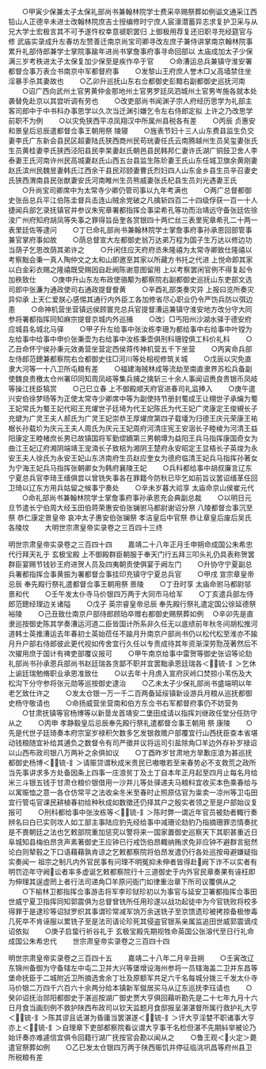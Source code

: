 <!-- { "loadSidebar": true } -->
　　○甲寅少保兼太子太保礼部尚书兼翰林院学士费采卒赐祭葬如例谥文通采江西铅山人正德辛未进士改翰林院庶吉士授编修时宁庶人宸濠潜蓄异志求复护卫采与从兄大学士宏极言其不可予遂忤权幸意禠职罢归  上御极用荐复还旧职寻充经筵官与修  武庙实录成升左春坊左赞善迁南京尚宝司卿寻改左庶子兼侍讲掌南京翰林院事累升礼部侍郎兼学士掌院事踰年进尚书掌詹事府事寻命回部以  太庙成加太子少保满三岁考秩进太子太保复加少保至是疾作卒于官
　　○命漕运总兵兼镇守淮安署都督佥事万表佥书南京中军都督府事
　　○发黎山王府庶人誉木□乂高墙禁住坐淫暴手杀其妻故也
　　○乙卯升巡抚山东右佥都御史彭黯右副都御史巡抚河南
　　○诏广西向武州土官男黄仲金那地州土官男罗廷凤泗城州土官男岑施各就本处袭替免赴京以其尝听调有劳也
　　○改吏部尚书闻渊子宗人府经历思学为礼部主客司郎中于中书科办事思学以久次当迁渊引嫌乞令左右侍郎定拟  上许之乃改思学前职不为例
　　○以灾免狭西平凉凤翔汉中所属州县税各有差
　　○丙辰  贞惠安和景皇后忌辰遣都督佥事王朝用祭  陵寝
　　○旌表节妇十三人山东费县监生负交妻李氏广东新会县民区超妻陆氏狭西商州民苟珖妻任氏云南腾越州生员吴玺妻张氏生员黄桂妻李氏狭西泾阳县民李杲妻赵氏朝邑县民韩邦仁妻许氏湖广铜鼓卫舍人李泰妻王氏河南许州民高城妻赵氏山西五台县监生陈玠妻王氏山东任城卫旗余黄刚妻赵氏滨州民魏昱妻韩氏江西余干县民邓颐妻曹氏烈妇四人山东金乡县生员辛召妻史氏狭西渭南县民张猷妻安氏河南睢州生员熊威妻张氏杞县生员刘光遇妻王氏
　　○升尚宝司卿席中为太常寺少卿仍管司事以九年考满也
　　○两广总督都御史张岳总兵平江伯陈圭督兵击连山贼余党破之凡擒斩四百二十四级俘获一百一十人捷闻兵部乞录抚镇官并参议朱宪章署都指挥佥事梁希孔等功而治靖远守备张廷佐徐浚广州府知府胡凤等失事之罪得旨岳奎各赏银四十两纻丝三表里宪章希孔二十两一表里廷佐等逮问
　　○丁巳命礼部尚书兼翰林院学士掌詹事府事孙承恩回部管事兼官掌府事如故
　　○荫总督宣大左都御史翁万达弟万程为国子生万达以修边功当荫子乞恩改荫其弟许之
　　○升闲住应天府府丞朱隆禧为太常寺卿致仕隆禧以考察黜会秉一真人陶仲文之太和山即邀至其家以所藏方书托之代进  上悦命即其家以白金彩衣赐之隆禧既受赐因自赴阙陈谢意图留用  上以考察罢闲官例不得复起令加秩致仕
　　○庚申升山东左布政使骆颙为都察院右副都御史巡抚山东吏部文选司郎中张濂为通政使司右通政提督誊黄
　　○辛酉礼部类奏灾异  上报曰览所奏灾异仰承  上天仁爱朕心感惕其通行内外臣工各加修省尽心职业仍令严饬兵防以弭边患
　　○命神机营坐营镇远侯顾寰充总兵官提督漕运兼镇守淮安地方改分守大同参将署都指挥同知麻宗提督京城内外巡捕
　　○改氵□丐阳州沙湖水驿于德安府应城县名城北马驿
　　○甲子升左给事中张汝栋李珊为都给事中右给事中叶镗为左给事中给事中申价张秉壶为右给事中汝栋秉壶俱刑科珊镗俱工科价礼科
　　○乙丑命怀宁侯孙秉元效勇营坐营定西侯蒋传神机营五千下坐营
　　○丙寅命兵部左侍郎范鏓兼都察院右佥都御史往□河川等处相视修筑关城
　　○戊辰以灾免直隶大河等一十八卫所屯粮有差
　　○福建海贼林成等流劫至南直隶界苏松兵备副使魏良贵檄太仓州署印同知周凤岐等集兵捕之擒斩三十余人事闻诏赉良贵银币凤岐等操江抚臣犒赏
　　○己巳立春  上不御殿顺天府官进春司礼监捧入
　　○庚午遣兴安伯徐梦旸等为正使太常寺少卿席中等为副使持节册封蜀成王让栩世子承爚为蜀王妃常氏为蜀王妃代昭王充燿世子廷埼为代王妃陈氏为代王妃广灵康定王俊槻长子充煡为广灵王夫人郝氏为广灵王妃崇恭王厚燿庶第四子载壃为归德王庆元荣康王祐椐长孙载圿为庆元王夫人周氏为庆元王妃周府河清庄宪王安洇长子睦棱为河清王益阳康定王睦楮庶长男已故镇国将军勤熤嫡第三男朝墰为益阳王兵马指挥康国奇女为曲江王妃辽府湘阴端靖王宠湳长子致梠为湘阴王楚府永安昭定王显梧长子英焌为永安王夫人徐氏为永安王妃山东济南府生员赵应奎女为德府临清王妃兵马指挥孙著女为宁海王妃兵马指挥张朝卿女为韩府襄陵王妃
　　○兵科都给事中胡叔廉言辽东宁夏总兵官李琦王缙俱尝以曾铣失事各在罪籍今防秋已毕乞如前旨议罢诏缙革任回卫琦以辽东方用兵姑留之候事宁奏处
　　○辛未岁暮大祫享  太庙命京山侯崔元代
　　○命礼部尚书兼翰林院学士掌詹事府事孙承恩充会典副总裁
　　○以明日元旦节遣长宁伯周大经玉田伯蒋荣惠安伯张镧驸马都尉谢诏分祭  八陵都督佥事沉至祭  恭仁康定景皇帝  哀冲太子惠安伯张镧祭  孝洁皇后中官祭  恭让章皇后废后吴氏各陵坟
　　大明世宗肃皇帝实录卷之三百四十三终




明世宗肃皇帝实录卷之三百四十四
　　嘉靖二十八年正月壬申朔命成国公朱希忠代行拜天礼于  玄极宝殿  上不御殿群臣朝服于奉天门行五拜三叩头礼仍具表称贺罢群臣宴赐节钱钞王府进贺人员及四夷朝贡使俱宴于阙左门
　　○升协守宁夏副总兵署都指挥佥事黄振为署都督佥事挂印充镇守宁夏总兵官
　　○甲戌  宣宗章皇帝忌辰  奉先殿行祭礼遣都督佥事王朝用祭  景陵
　　○丁丑时享  太庙命驸马都尉邬景和代
　　○壬午发太仆寺马价银四万两于大同市马给军
　　○丁亥遣兵部左侍郎范鏓经理边关诸隘
　　○戊子  英宗睿皇帝忌辰  奉先殿行祭礼遣定国公徐延德祭  裕陵
　　○己丑致仕南京户部侍郎顾珀卒赠右都御史赐祭葬如例
　○辛卯先是直隶巡按御史陈其学奏漕运河道二臣皆国计所系非久任无以底绩前年秋冬间胡松推河道韩士英推漕运去年春初士英始莅任不踰月升南京户部尚书仍以松代松至淮亦不踰月升户部右侍郎彼此更代视如传舍宜行久任以专责成待其年资渐深劳勚茂著然后不次擢用庶于国计有禆吏部覆议报可
　　○甲午南京给事中雷贺等御史张诏等论劾礼部尚书孙承恩兵部尚书赵廷瑞各贪鄙不职并宜罢黜承恩廷瑞各＜锍-釒＞乞休  上谕廷瑞勉脩职业承恩准致仕
　　○以去年十月虏入宣府灰岭口焚掠小苇伤及大松沟下分守参将张元勋等巡按御史逮治
　　○乙未太子少保礼部尚书盛端明以年老乞致仕许之
　　○发太仓银一万一千二百两备延绥镇新设游兵月粮从巡抚都御史杨守敬请也
　　○命扬威营坐营南和伯方东佥书右军都督府事仍不妨营务
　　○甘肃抚镇等官杨博等以新垦龙首靖安二堡田成请以指挥刘继政任堂分任防守从之
　　○丙申  孝静毅皇后忌辰奉先殿行祭礼遣都督佥事王朝用  祭  康陵
　　○先是代世子廷琦奏本府宗室岁禄积欠数多乞发银救赡户部覆宜行山西抚臣查本省堪动钱粮随宜补给其逋负之数督令有司严徵并议将运司引盐除角□羊边外存补岁禄诏以山西布政司银八万两补之余俱如议
　　○丁酉昨岁甘肃地方旱歉庄浪为甚巡抚都御史杨博＜锍-釒＞请赈贷谓秋成米贵民已嗷嗷若至来春势必不支救荒之政所当先事讲求多方处备因条上四事一庄浪贫丁及土丁自本年正月起至四月止每名月给米三斗银五钱于甘肃仓粮价银借用一沙井儿等处驿递夫马粮料宜收买本色乘春给与以寓赈恤之意一各仓仿常平之法收籴冬米至春时止照原估官为粜卖一凉州等卫屯田宜行管屯官课民耕植春初给种秋成如数徵还仍择其户之殷实者领之至是户部始议复报可
　　○刑科都给事中张汝栋等＜锍-釒＞陈时弊一谓近年官员被劾者輙行奏辨名曰白已实则攻人如工部主事陆应豹先经给事中减珊论劾豹乃指摘珊罪恣情奏扰是不畏朝廷之法也乞敕部院重加惩究以警将来一国家置御史巡察天下其职甚重近日阜城知县梅伯昂贪声素著御史王应钟已行戒饬伯昂輙纳贿求免非应钟不避群言挺然论白则辇毂之下口语藉藉孰肯谅之乞敕都察院将伯昂发遣仍行各处巡按毋避嫌疑指实奏闻一  祖宗之制凡内外官民事有问理不明冤抑未伸者皆得赴阙下诈不以实者有明罚迩年守阙讼者率多虚诞乞敕都察院行十三道御史于内外官民章奏果有诬枉即为伸理其逞虚罔上者行法司递角□羊原问衙门如律重治章下所司议覆俱从之
　　○下榆林卫都指挥佥事游击将军李珍狱珍初以为事官与延安卫署都指挥佥事田世威宁夏卫指挥同知郭震俱为总督曾铣所任用珍遂以战功起徒中为今官铣败将校多得罪于是逮珍等诏狱罗织其事谓珍常减军饷万余送铣子至京馈遗珍被拷掠备极惨毒几死卒不肯诬服以累铣子至是法司请论珍死其侵盗官银系亲属监追田世威郭震谪戍诏依拟
　　○庚子启蛰行祈谷礼于  玄极宝殿先期视牲命英国公张溶代至日行礼命成国公朱希忠代
　　世宗肃皇帝实录卷之三百四十四


明世宗肃皇帝实录卷之三百四十五
　　嘉靖二十八年二月辛丑朔
　　○壬寅改辽东锦州备御为守备辖左中屯二卫并大兴等堡增设海州参将一员辖海盖二卫并东昌等堡命抚臣于二城附近卫所摘选舍余丁壮及原额军共足六千名每城分拨三千发太仆寺马价银二万四千六百六十余两分给本镇新军僦居买马从辽东巡抚李珏请也
　　○癸卯诏抚治郧阳都御史于湛巡按湖广御史贾大亨俱回藉听勘先是二十七年九月十六日月食当画刻例不救护陕西布政司以钦天监题月食邸报呈湛湛督所属行救护礼大亨＜锍-釒＞陈其谬且诋湛为昏庸当罢湛遂＜锍-釒＞讦大亨淫婪不职诸事大亨亦上＜锍-釒＞自理章下吏部都察院看议谓大亨事干名检但湛不先期紏举被论乃始讦奏亦难遽信宜俱令回籍行湖广抚按官会勘以闻从之
　　○鲁王观＜火定＞薨遣官祭葬如例
　　○乙巳发太仓银四万两于陕西赈饥并停征临洮巩昌等府州县卫所税粮有差
